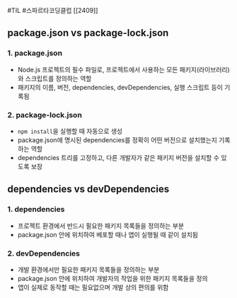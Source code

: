 #TIL #스파르타코딩클럽 [[2409]]

## package.json vs package-lock.json

### 1. package.json
- Node.js 프로젝트의 필수 파일로, 프로젝트에서 사용하는 모든 패키지(라이브러리)와 스크립트를 정의하는 역할
- 패키지의 이름, 버전, dependencies, devDependencies, 실행 스크립트 등이 기록됨

### 2. package-lock.json
- `npm install`을 실행할 때 자동으로 생성
- package.json에 명시된 dependencies를 정확히 어떤 버전으로 설치했는지 기록하는 역할
- dependencies 트리를 고정하고, 다른 개발자가 같은 패키지 버전을 설치할 수 있도록 보장

## dependencies vs devDependencies

### 1. dependencies
- 프로젝트 환경에서 반드시 필요한 패키지 목록들을 정의하는 부분
- package.json 안에 위치하여 베포할 때나 앱이 실행될 때 같이 설치됨

### 2. devDependencies
- 개발 환경에서만 필요한 패키지 목록들을 정의하는 부분
- package.json 안에 위치하여 개발자의 작업을 위한 패키지 목록들을 정의
- 앱이 실제로 동작할 때는 필요없으며 개발 상의 편의를 위함